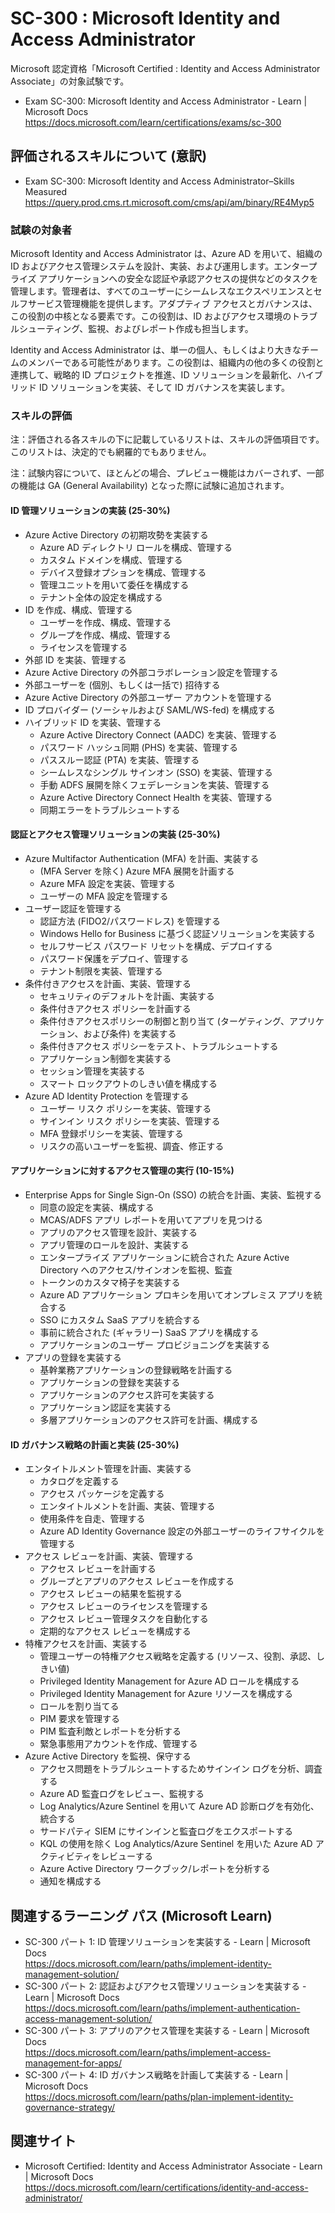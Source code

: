 # SC-300 : Microsoft Identity and Access Administrator
Microsoft 認定資格「Microsoft Certified : Identity and Access Administrator Associate」の対象試験です。

- Exam SC-300: Microsoft Identity and Access Administrator - Learn | Microsoft Docs  
https://docs.microsoft.com/learn/certifications/exams/sc-300

## 評価されるスキルについて (意訳)
- Exam SC-300: Microsoft Identity and Access Administrator–Skills Measured  
https://query.prod.cms.rt.microsoft.com/cms/api/am/binary/RE4Myp5

### 試験の対象者
Microsoft Identity and Access Administrator は、Azure AD を用いて、組織の ID およびアクセス管理システムを設計、実装、および運用します。エンタープライズ アプリケーションへの安全な認証や承認アクセスの提供などのタスクを管理します。管理者は、すべてのユーザーにシームレスなエクスペリエンスとセルフサービス管理機能を提供します。アダプティブ アクセスとガバナンスは、この役割の中核となる要素です。この役割は、ID およびアクセス環境のトラブルシューティング、監視、およびレポート作成も担当します。

Identity and Access Administrator は、単一の個人、もしくはより大きなチームのメンバーである可能性があります。この役割は、組織内の他の多くの役割と連携して、戦略的 ID プロジェクトを推進、ID ソリューションを最新化、ハイブリッド ID ソリューションを実装、そして ID ガバナンスを実装します。

### スキルの評価
注：評価される各スキルの下に記載しているリストは、スキルの評価項目です。このリストは、決定的でも網羅的でもありません。

注：試験内容について、ほとんどの場合、プレビュー機能はカバーされず、一部の機能は GA (General Availability) となった際に試験に追加されます。

#### ID 管理ソリューションの実装 (25-30%)
- Azure Active Directory の初期攻勢を実装する
  - Azure AD ディレクトリ ロールを構成、管理する
  - カスタム ドメインを構成、管理する
  - デバイス登録オプションを構成、管理する
  - 管理ユニットを用いて委任を構成する
  - テナント全体の設定を構成する
- ID を作成、構成、管理する
  - ユーザーを作成、構成、管理する
  - グループを作成、構成、管理する
  - ライセンスを管理する
-  外部 ID を実装、管理する
  - Azure Active Directory の外部コラボレーション設定を管理する
  - 外部ユーザーを (個別、もしくは一括で) 招待する
  - Azure Active Directory の外部ユーザー アカウントを管理する
  - ID プロバイダー (ソーシャルおよび SAML/WS-fed) を構成する
- ハイブリッド ID を実装、管理する
  - Azure Active Directory Connect (AADC) を実装、管理する
  - パスワード ハッシュ同期 (PHS) を実装、管理する
  - パススルー認証 (PTA) を実装、管理する
  - シームレスなシングル サインオン (SSO) を実装、管理する
  - 手動 ADFS 展開を除くフェデレーションを実装、管理する
  - Azure Active Directory Connect Health を実装、管理する
  - 同期エラーをトラブルシュートする
#### 認証とアクセス管理ソリューションの実装 (25-30%)
- Azure Multifactor Authentication (MFA) を計画、実装する
  - (MFA Server を除く) Azure MFA 展開を計画する 
  - Azure MFA 設定を実装、管理する
  - ユーザーの MFA 設定を管理する
- ユーザー認証を管理する
  - 認証方法 (FIDO2/パスワードレス) を管理する
  - Windows Hello for Business に基づく認証ソリューションを実装する
  - セルフサービス パスワード リセットを構成、デプロイする
  - パスワード保護をデプロイ、管理する
  - テナント制限を実装、管理する
- 条件付きアクセスを計画、実装、管理する
  - セキュリティのデフォルトを計画、実装する
  - 条件付きアクセス ポリシーを計画する
  - 条件付きアクセスポリシーの制御と割り当て (ターゲティング、アプリケーション、および条件) を実装する
  - 条件付きアクセス ポリシーをテスト、トラブルシュートする
  - アプリケーション制御を実装する
  - セッション管理を実装する
  - スマート ロックアウトのしきい値を構成する
- Azure AD Identity Protection を管理する
  - ユーザー リスク ポリシーを実装、管理する
  - サインイン リスク ポリシーを実装、管理する
  - MFA 登録ポリシーを実装、管理する
  - リスクの高いユーザーを監視、調査、修正する
#### アプリケーションに対するアクセス管理の実行 (10-15%)
- Enterprise Apps for Single Sign-On (SSO) の統合を計画、実装、監視する
  - 同意の設定を実装、構成する
  - MCAS/ADFS アプリ レポートを用いてアプリを見つける
  - アプリのアクセス管理を設計、実装する
  - アプリ管理のロールを設計、実装する
  - エンタープライズ アプリケーションに統合された Azure Active Directory へのアクセス/サインオンを監視、監査
  - トークンのカスタマ椅子を実装する
  - Azure AD アプリケーション プロキシを用いてオンプレミス アプリを統合する
  - SSO にカスタム SaaS アプリを統合する
  - 事前に統合された (ギャラリー) SaaS アプリを構成する
  - アプリケーションのユーザー プロビジョニングを実装する
- アプリの登録を実装する
  - 基幹業務アプリケーションの登録戦略を計画する
  - アプリケーションの登録を実装する
  - アプリケーションのアクセス許可を実装する
  - アプリケーション認証を実装する
  - 多層アプリケーションのアクセス許可を計画、構成する
#### ID ガバナンス戦略の計画と実装 (25-30%)
- エンタイトルメント管理を計画、実装する
  - カタログを定義する
  - アクセス パッケージを定義する
  - エンタイトルメントを計画、実装、管理する
  - 使用条件を自走、管理する
  - Azure AD Identity Governance 設定の外部ユーザーのライフサイクルを管理する
- アクセス レビューを計画、実装、管理する
  - アクセス レビューを計画する
  - グループとアプリのアクセス レビューを作成する
  - アクセス レビューの結果を監視する
  - アクセス レビューのライセンスを管理する
  - アクセス レビュー管理タスクを自動化する
  - 定期的なアクセス レビューを構成する
- 特権アクセスを計画、実装する
  - 管理ユーザーの特権アクセス戦略を定義する (リソース、役割、承認、しきい値)
  - Privileged Identity Management for Azure AD ロールを構成する
  - Privileged Identity Management for Azure リソースを構成する
  - ロールを割り当てる
  - PIM 要求を管理する
  - PIM 監査利敵とレポートを分析する
  - 緊急事態用アカウントを作成、管理する
- Azure Active Directory を監視、保守する
  - アクセス問題をトラブルシュートするためサインイン ログを分析、調査する
  - Azure AD 監査ログをレビュー、監視する
  - Log Analytics/Azure Sentinel を用いて Azure AD 診断ログを有効化、統合する
  - サードパティ SIEM にサインインと監査ログをエクスポートする
  - KQL の使用を除く Log Analytics/Azure Sentinel を用いた Azure AD アクティビティをレビューする
  - Azure Active Directory ワークブック/レポートを分析する
  - 通知を構成する

## 関連するラーニング パス (Microsoft Learn)
- SC-300 パート 1: ID 管理ソリューションを実装する - Learn | Microsoft Docs  
https://docs.microsoft.com/learn/paths/implement-identity-management-solution/
- SC-300 パート 2: 認証およびアクセス管理ソリューションを実装する - Learn | Microsoft Docs  
https://docs.microsoft.com/learn/paths/implement-authentication-access-management-solution/
- SC-300 パート 3: アプリのアクセス管理を実装する - Learn | Microsoft Docs  
https://docs.microsoft.com/learn/paths/implement-access-management-for-apps/
- SC-300 パート 4: ID ガバナンス戦略を計画して実装する - Learn | Microsoft Docs  
https://docs.microsoft.com/learn/paths/plan-implement-identity-governance-strategy/

## 関連サイト
- Microsoft Certified: Identity and Access Administrator Associate - Learn | Microsoft Docs  
https://docs.microsoft.com/learn/certifications/identity-and-access-administrator/
